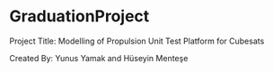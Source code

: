 # GraduationProject

Project Title: Modelling of Propulsion Unit Test Platform for Cubesats 

Created By: Yunus Yamak and Hüseyin Menteşe
